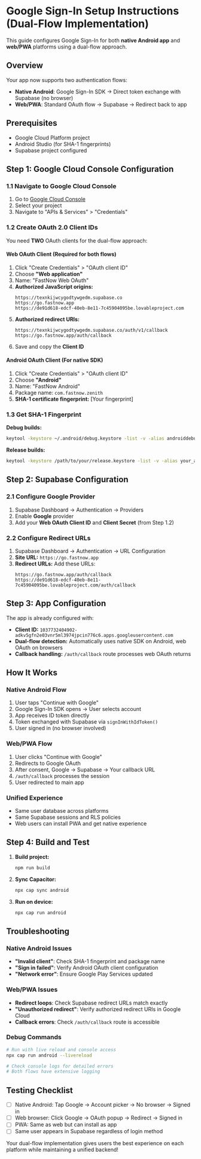 # Google Sign-In Setup Instructions (Dual-Flow Implementation)

This guide configures Google Sign-In for both **native Android app** and **web/PWA** platforms using a dual-flow approach.

## Overview

Your app now supports two authentication flows:
- **Native Android**: Google Sign-In SDK → Direct token exchange with Supabase (no browser)
- **Web/PWA**: Standard OAuth flow → Supabase → Redirect back to app

## Prerequisites

- Google Cloud Platform project
- Android Studio (for SHA-1 fingerprints)
- Supabase project configured

## Step 1: Google Cloud Console Configuration

### 1.1 Navigate to Google Cloud Console
1. Go to [Google Cloud Console](https://console.cloud.google.com/)
2. Select your project
3. Navigate to "APIs & Services" > "Credentials"

### 1.2 Create OAuth 2.0 Client IDs

You need **TWO** OAuth clients for the dual-flow approach:

#### Web OAuth Client (Required for both flows)
1. Click "Create Credentials" > "OAuth client ID"
2. Choose **"Web application"**
3. Name: "FastNow Web OAuth"
4. **Authorized JavaScript origins:**
   ```
   https://texnkijwcygodtywgedm.supabase.co
   https://go.fastnow.app
   https://de91d618-edcf-40eb-8e11-7c45904095be.lovableproject.com
   ```
5. **Authorized redirect URIs:**
   ```
   https://texnkijwcygodtywgedm.supabase.co/auth/v1/callback
   https://go.fastnow.app/auth/callback
   ```
6. Save and copy the **Client ID**

#### Android OAuth Client (For native SDK)
1. Click "Create Credentials" > "OAuth client ID"
2. Choose **"Android"**  
3. Name: "FastNow Android"
4. Package name: `com.fastnow.zenith`
5. **SHA-1 certificate fingerprint:** [Your fingerprint]

### 1.3 Get SHA-1 Fingerprint

**Debug builds:**
```bash
keytool -keystore ~/.android/debug.keystore -list -v -alias androiddebugkey -storepass android -keypass android
```

**Release builds:**
```bash
keytool -keystore /path/to/your/release.keystore -list -v -alias your_alias
```

## Step 2: Supabase Configuration

### 2.1 Configure Google Provider
1. Supabase Dashboard → Authentication → Providers
2. Enable **Google** provider
3. Add your **Web OAuth Client ID** and **Client Secret** (from Step 1.2)

### 2.2 Configure Redirect URLs
1. Supabase Dashboard → Authentication → URL Configuration
2. **Site URL:** `https://go.fastnow.app`
3. **Redirect URLs:** Add these URLs:
   ```
   https://go.fastnow.app/auth/callback
   https://de91d618-edcf-40eb-8e11-7c45904095be.lovableproject.com/auth/callback
   ```

## Step 3: App Configuration

The app is already configured with:
- **Client ID:** `1037732404902-adkv5gfn2e03vnr5ml3974jpcin776c6.apps.googleusercontent.com`
- **Dual-flow detection:** Automatically uses native SDK on Android, web OAuth on browsers
- **Callback handling:** `/auth/callback` route processes web OAuth returns

## How It Works

### Native Android Flow
1. User taps "Continue with Google"
2. Google Sign-In SDK opens → User selects account
3. App receives ID token directly
4. Token exchanged with Supabase via `signInWithIdToken()`
5. User signed in (no browser involved)

### Web/PWA Flow  
1. User clicks "Continue with Google"
2. Redirects to Google OAuth
3. After consent, Google → Supabase → Your callback URL
4. `/auth/callback` processes the session
5. User redirected to main app

### Unified Experience
- Same user database across platforms
- Same Supabase sessions and RLS policies
- Web users can install PWA and get native experience

## Step 4: Build and Test

1. **Build project:**
   ```bash
   npm run build
   ```

2. **Sync Capacitor:**
   ```bash
   npx cap sync android
   ```

3. **Run on device:**
   ```bash
   npx cap run android
   ```

## Troubleshooting

### Native Android Issues
- **"Invalid client"**: Check SHA-1 fingerprint and package name
- **"Sign in failed"**: Verify Android OAuth client configuration
- **"Network error"**: Ensure Google Play Services updated

### Web/PWA Issues
- **Redirect loops**: Check Supabase redirect URLs match exactly
- **"Unauthorized redirect"**: Verify authorized redirect URIs in Google Cloud
- **Callback errors**: Check `/auth/callback` route is accessible

### Debug Commands
```bash
# Run with live reload and console access
npx cap run android --livereload

# Check console logs for detailed errors
# Both flows have extensive logging
```

## Testing Checklist

- [ ] Native Android: Tap Google → Account picker → No browser → Signed in
- [ ] Web browser: Click Google → OAuth popup → Redirect → Signed in  
- [ ] PWA: Same as web but can install as app
- [ ] Same user appears in Supabase regardless of login method

Your dual-flow implementation gives users the best experience on each platform while maintaining a unified backend!